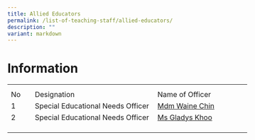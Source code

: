 ```yaml
---
title: Allied Educators
permalink: /list-of-teaching-staff/allied-educators/
description: ""
variant: markdown
---
```

# **Information**
<table style="border-collapse:
 collapse;width:405pt" width="540" cellspacing="0" cellpadding="0" border="0"><colgroup><col style="mso-width-source:userset;mso-width-alt:1462;width:30pt" width="40"> <col style="mso-width-source:userset;mso-width-alt:10422;width:214pt" width="285"> <col style="mso-width-source:userset;mso-width-alt:7862;width:161pt" width="215"></colgroup><tbody><tr style="mso-height-source:userset;height:7.5pt" height="10"><td style="height:7.5pt;width:30pt" width="40" class="xl67" height="10"></td><td style="width:214pt" width="285" class="xl66"></td><td style="width:161pt" width="215" class="xl66"></td></tr><tr style="height:15.75pt" height="21"><td style="height:15.75pt" class="xl68" height="21">No</td><td style="border-left:none" class="xl69">Designation</td><td style="border-left:none" class="xl70">Name of Officer</td></tr><tr style="height:15.75pt" height="21"><td style="height:15.75pt" class="xl67" height="21">
1</td><td class="xl69">Special Educational Needs Officer</td><td style="border-top:none;border-left:none" class="xl73"><a href="mailto:chin_hwei_ying@schools.gov.sg">Mdm Waine Chin</a></td></tr><tr style="height:15.75pt" height="21"><td style="height:15.75pt" class="xl67" height="21">
2</td><td style="border-top:none" class="xl69">Special Educational Needs Officer</td><td style="border-top:none;border-left:none" class="xl73"><a href="mailto:khoo_sue_ching_gladys@schools.gov.sg">Ms Gladys Khoo</a></td></tr><tr style="height:15.75pt" height="21"><td style="height:15.75pt" class="xl67" height="21">	
</td></tr></tbody></table>